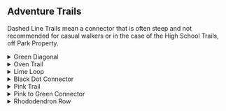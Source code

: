 ## Adventure Trails

Dashed Line Trails mean a connector that is often steep and not recommended for casual walkers or in the case of the High School Trails, off Park Property.
<details>
<summary>Green Diagonal</summary>

- Easy Trail
- 0.15 Miles
- Open, wide, and level

Starting at the beginning of the park by taking a left into the grass
clearing it connects to Red. This trail will avoid some of the
**road rocks** found on the Red trail.

  <img src="https://zakklab.valdese.info/files/diagonal.jpg" width=100% title="Trail Picture">

</details>

<details>
<summary>Oven Trail</summary>

- Easy Trail
- 0.15 Miles

A trail connecting the start of Outer Creek to Shade Seeker.
The trail is wooded with some small elevation changes. Halfway through
the trail there is an old oven sitting to the side of the trail.

  <img src="https://zakklab.valdese.info/files/oven.jpg" width=100% title="Trail Picture">

</details>

<details>
<summary>Lime Loop</summary>

- Intermediate Trail
- 0.3 Miles 

Travels along the Yellow Creek but at a much higher elevation.
A small network of trails. At the Red Entrance, 2 logging roads will take you either direction. On the left logging road there is a 2 way split, on the left is a gradual slope down that is 0.1 miles, or on the right is a steep sloped trail that mountain bikes enjoy at 0.05 miles. The logging road starting from the top that goes to the right will have a steeper slope at the end.
  <img src="https://zakklab.valdese.info/files/lime.jpg" width=100% title="Trail Picture">

</details>
<details>
<summary>Black Dot Connector</summary>

- Steep Trail
- 0.16 Miles 
**Now part of Lime Loop**
Connects a part of Lime back up to Red. The lime 1/2 is steep and needs some trees removed but the half closer to Red is really wide and clear.

  <img src="https://zakklab.valdese.info/files/lime2.jpg" width=100% title="Trail Picture">

</details>
<details>
<summary>Pink Trail</summary>

- Easy Trail
- 0.55 Miles

A wooded trail connecting the middle of Yellow to the Red Meadow with great
deer and rabbit sightings.

  <img src="https://zakklab.valdese.info/files/pink2.jpg" width=100% title="Trail Picture">

</details>

<details>
<summary>Pink to Green Connector</summary>

- Intermediate-Strenuous
- 0.06 Miles

This trail connects Pink the Greenway to Pink and is a hill going straight up to Pink.
It is a bit steeper than the Blue Loop so use with caution.

  <img src="https://zakklab.valdese.info/files/pink.jpg" width=100% title="Trail Picture">

</details>
<details>
<summary>Rhododendron Row</summary>

- Unrecommended Trail
- 0.15 Miles

A wooded trail running from Red to Green past the Picnic Tables.
The trail is wide but at the Green side there is a 20ft bank you have to climb down with trees and for that reason isn't recommended.
There are great views on the trail like a Row of Rhododendrons along the path and if you adventure off the side you can see great water views.

**Can't find this trail on the map?** Because of the steep bank you have to climb down, the trail is off by default. You can turn in on in the upper right hand corner menu by checking the box.

  <img src="https://zakklab.valdese.info/files/polka.jpg" width=100% title="Trail Picture">

</details>

